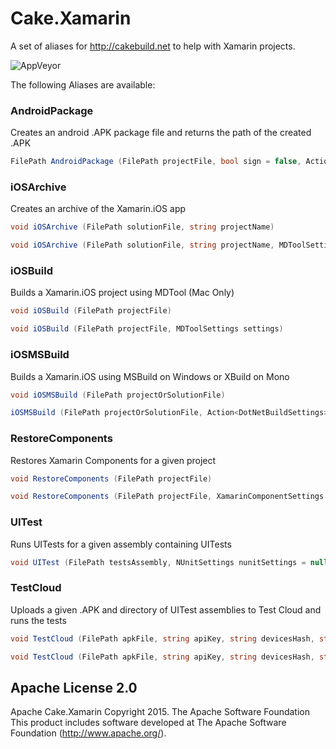 # Cake.Xamarin
A set of aliases for http://cakebuild.net to help with Xamarin projects.

![AppVeyor](https://ci.appveyor.com/api/projects/status/github/redth/Cake.Xamarin)

The following Aliases are available:

### AndroidPackage
Creates an android .APK package file and returns the path of the created .APK
```csharp
FilePath AndroidPackage (FilePath projectFile, bool sign = false, Action<DotNetBuildSettings> configurator = null)
```

### iOSArchive
Creates an archive of the Xamarin.iOS app
```csharp
void iOSArchive (FilePath solutionFile, string projectName)
```

```csharp
void iOSArchive (FilePath solutionFile, string projectName, MDToolSettings settings)
```
       
        
        
### iOSBuild
Builds a Xamarin.iOS project using MDTool (Mac Only)
```csharp
void iOSBuild (FilePath projectFile)
```

```csharp
void iOSBuild (FilePath projectFile, MDToolSettings settings)
```

### iOSMSBuild
Builds a Xamarin.iOS using MSBuild on Windows or XBuild on Mono
```csharp
void iOSMSBuild (FilePath projectOrSolutionFile)
```

```csharp
iOSMSBuild (FilePath projectOrSolutionFile, Action<DotNetBuildSettings> configurator)
```

### RestoreComponents
Restores Xamarin Components for a given project
```csharp
void RestoreComponents (FilePath projectFile)
```

```csharp
void RestoreComponents (FilePath projectFile, XamarinComponentSettings settings)
```

### UITest
Runs UITests for a given assembly containing UITests
```csharp
void UITest (FilePath testsAssembly, NUnitSettings nunitSettings = null)
```

### TestCloud
Uploads a given .APK and directory of UITest assemblies to Test Cloud and runs the tests
```csharp
void TestCloud (FilePath apkFile, string apiKey, string devicesHash, string userEmail, DirectoryPath uitestsAssemblies)
```

```csharp
void TestCloud (FilePath apkFile, string apiKey, string devicesHash, string userEmail, DirectoryPath uitestsAssemblies, TestCloudSettings settings)
```

## Apache License 2.0
Apache Cake.Xamarin Copyright 2015. The Apache Software Foundation This product includes software developed at The Apache Software Foundation (http://www.apache.org/).
